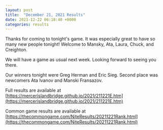 ```yaml
---
layout: post
title:  "December 21, 2021 Results"
date: 2021-12-22 06:18:40 +0000
categories: results
---
```

Thanks for coming to tonight's game. It was especially great to have so many new people tonight! Welcome to Mansky, Ata, Laura, Chuck, and Creighton.

We will have a game as usual next week. Looking forward to seeing you there.

Our winners tonight were Greg Herman and Eric Sieg. Second place was newcomers Ata Ivanov and Manski Fransazov.

Full results are available at [https://mercerislandbridge.github.io/2021/211221E.htm](https://mercerislandbridge.github.io/2021/211221E.htm)

Common game results are available at [https://thecommongame.com/NiteResults/20211221Rank.html](https://thecommongame.com/NiteResults/20211221Rank.html)
